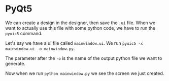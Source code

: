 # PyQt5

We can create a design in the designer, then save the `.ui` file. When we want to actually use this file with some python code, we have to run the `pyuic5` command.

Let's say we have a ui file called `mainwindow.ui`. We run `pyuic5 -x mainwindow.ui -o mainwindow.py`.

The parameter after the `-o` is the name of the output python file we want to generate.

Now when we run `python mainwindow.py` we see the screen we just created.
